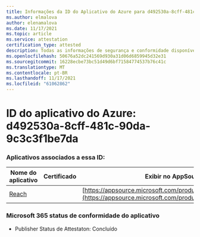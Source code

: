 ```yaml
---
title: Informações da ID do Aplicativo do Azure para d492530a-8cff-481c-90da-9c3c3f1be7da
ms.author: elmalova
author: elenamalova
ms.date: 11/17/2021
ms.topic: article
ms.service: attestation
certification_type: attested
description: Todas as informações de segurança e conformidade disponíveis para d492530a-8cff-481c-90da-9c3c3f1be7da.
ms.openlocfilehash: 50676a52dc241569d930a31d06d6859945d32e31
ms.sourcegitcommit: 16228ecbe73bc51d49d6bf71584774537b76c41c
ms.translationtype: MT
ms.contentlocale: pt-BR
ms.lasthandoff: 11/17/2021
ms.locfileid: "61062862"
---
```

# <a name="azure-app-id-d492530a-8cff-481c-90da-9c3c3f1be7da"></a>ID do aplicativo do Azure: d492530a-8cff-481c-90da-9c3c3f1be7da


### <a name="apps-associated-with-this-id"></a>Aplicativos associados a essa ID:
| **Nome do aplicativo** | **Certificado** | **Exibir no AppSource** |
|--------------|---------------|-----------------------|
| [Reach](https://docs.microsoft.com/microsoft-365-app-certification/forward/WA200002045) |  | [https://appsource.microsoft.com/product/office/WA200002045](https://appsource.microsoft.com/product/office/WA200002045) |

### <a name="microsoft-365-app-compliance-status"></a>Microsoft 365 status de conformidade do aplicativo
- Publisher Status de Attestaton: Concluído
